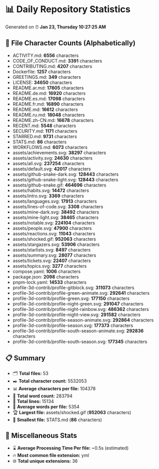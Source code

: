 # 📊 Daily Repository Statistics
Generated on ⏰ **Jan 23, Thursday 10:27:25 AM**

## 📂 File Character Counts (Alphabetically)
- ACTIVITY.md: **6556** characters
- CODE_OF_CONDUCT.md: **3391** characters
- CONTRIBUTING.md: **4207** characters
- Dockerfile: **1257** characters
- GREETINGS.md: **349** characters
- LICENSE: **34650** characters
- README.ar.md: **17805** characters
- README.de.md: **16920** characters
- README.es.md: **17098** characters
- README.fr.md: **16890** characters
- README.md: **16612** characters
- README.ru.md: **18048** characters
- README.zh-CN.md: **16678** characters
- RECENT.md: **5548** characters
- SECURITY.md: **1171** characters
- STARRED.md: **9731** characters
- STATS.md: **86** characters
- WORKFLOWS.md: **6073** characters
- assets/achievements.svg: **38297** characters
- assets/activity.svg: **24630** characters
- assets/all.svg: **237254** characters
- assets/default.svg: **42017** characters
- assets/github-snake-dark.svg: **128443** characters
- assets/github-snake-light.svg: **128443** characters
- assets/github-snake.gif: **464696** characters
- assets/habits.svg: **14472** characters
- assets/intro.svg: **3369** characters
- assets/languages.svg: **17913** characters
- assets/lines-of-code.svg: **3308** characters
- assets/mine-dark.svg: **38492** characters
- assets/mine-light.svg: **38465** characters
- assets/notable.svg: **224104** characters
- assets/people.svg: **47900** characters
- assets/reactions.svg: **11043** characters
- assets/shocked.gif: **952063** characters
- assets/stargazers.svg: **53906** characters
- assets/starlists.svg: **8497** characters
- assets/summary.svg: **28077** characters
- assets/tickets.svg: **22407** characters
- assets/topics.svg: **3277** characters
- compose.yaml: **1006** characters
- package.json: **2098** characters
- pnpm-lock.yaml: **14533** characters
- profile-3d-contrib/profile-gitblock.svg: **311073** characters
- profile-3d-contrib/profile-green-animate.svg: **292641** characters
- profile-3d-contrib/profile-green.svg: **177150** characters
- profile-3d-contrib/profile-night-green.svg: **291047** characters
- profile-3d-contrib/profile-night-rainbow.svg: **486362** characters
- profile-3d-contrib/profile-night-view.svg: **291582** characters
- profile-3d-contrib/profile-season-animate.svg: **292864** characters
- profile-3d-contrib/profile-season.svg: **177373** characters
- profile-3d-contrib/profile-south-season-animate.svg: **292836** characters
- profile-3d-contrib/profile-south-season.svg: **177345** characters

## 📋 Summary
- 🗂️ **Total files:** 53
- ✒️ **Total character count:** 5532053
- 📊 **Average characters per file:** 104378
- 📝 **Total word count:** 283794
- 🧾 **Total lines:** 15134
- 📐 **Average words per file:** 5354
- 🏆 **Largest file:** assets/shocked.gif (**952063** characters)
- 🥉 **Smallest file:** STATS.md (**86** characters)

## 🌟 Miscellaneous Stats
- ⌛ **Average Processing Time Per file:** ~0.5s (estimated)
- 🔥 **Most common file extension:** yml
- 🌐 **Total unique extensions:** 36
